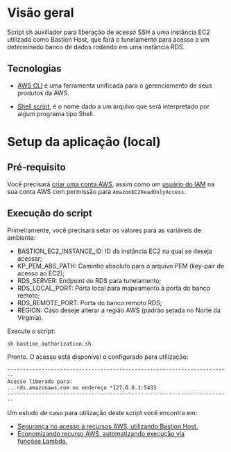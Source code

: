 # Visão geral

Script sh auxiliador para liberação de acesso SSH a uma instância EC2 utilizada como Bastion Host, que fará o tunelamento para acesso a um determinado banco de dados rodando em uma instância RDS.

## Tecnologias

- [AWS CLI](https://aws.amazon.com/pt/cli/) é uma ferramenta unificada para o gerenciamento de seus produtos da AWS.

- [Shell script](https://pt.wikipedia.org/wiki/Shell_script), é o nome dado a um arquivo que será interpretado por algum programa tipo Shell.
 
# Setup da aplicação (local)

## Pré-requisito

Você precisará [criar uma conta AWS](https://portal.aws.amazon.com/billing/signup#/start/email), assim como um [usuário do IAM](https://docs.aws.amazon.com/pt_br/IAM/latest/UserGuide/id_users_create.html) na sua conta AWS com permissão para `AmazonEC2ReadOnlyAccess`.

## Execução do script

Primeiramente, você precisará setar os valores para as variáveis de ambiente:

* BASTION_EC2_INSTANCE_ID: ID da instância EC2 na qual se deseja acessar;
* KP_PEM_ABS_PATH: Caminho absoluto para o arquivo PEM (key-pair de acesso ao EC2);
* RDS_SERVER: Endpoint do RDS para tunelamento;
* RDS_LOCAL_PORT: Porta local para mapeamento à porta do banco remoto;
* RDS_REMOTE_PORT: Porta do banco remoto RDS;
* REGION: Caso deseje alterar a região AWS (padrão setada no Norte da Virginia).

Execute o script:
```
sh bastion_authorization.sh
```
Pronto. O acesso está disponível e configurado para utilização:
```
------------------------------------------------------------------------
Acesso liberado para: 
...rds.amazonaws.com no endereço *127.0.0.1:5433
------------------------------------------------------------------------
```

Um estudo de caso para utilização deste script você encontra em:

* [Segurança no acesso à recursos AWS, utilizando Bastion Host.](https://klebernox.medium.com/seguran%C3%A7a-no-acesso-%C3%A0-recursos-aws-utilizando-bastion-host-f82854d5a71)
* [Economizando recurso AWS, automatizando execução via funções Lambda.](https://klebernox.medium.com/economizando-recurso-aws-automatizando-execu%C3%A7%C3%A3o-via-fun%C3%A7%C3%B5es-lambda-e197472239f9)